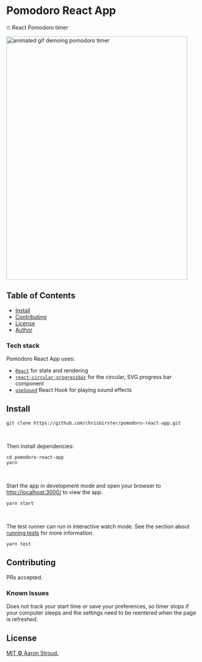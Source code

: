 # Pomodoro React App

⏲ React Pomodoro timer

<img src="demo.gif" width="476" height="640" alt="animated gif demoing pomodoro timer" />

## Table of Contents

- [Install](#install)
- [Contributing](#contributing)
- [License](#license)
- [Author](#author)

### Tech stack
Pomodoro React App uses:
* [`React`](https://reactjs.org) for state and rendering
* [`react-circular-progressbar`](https://github.com/kevinsqi/react-circular-progressbar) for the circular, SVG progress bar component
* [`useSound`](https://github.com/joshwcomeau/use-sound) React Hook for playing sound effects


## Install

```
git clone https://github.com/chrisbirster/pomodoro-react-app.git
```
<br>

Then install dependencies:

```
cd pomodoro-react-app
yarn
```
<br>

Start the app in development mode and open your browser to [http://localhost:3000/](http://localhost:3000/) to view the app.

```
yarn start
```
<br>

The test runner can run in interactive watch mode. See the section about [running tests](https://facebook.github.io/create-react-app/docs/running-tests) for more information.

```
yarn test
```

## Contributing
PRs accepted.

### Known Issues
Does not track your start time or save your preferences, so timer stops if your computer sleeps and the settings need to be reentered when the page is refreshed.

## License
[MIT © Aaron Stroud.](./LICENSE)

